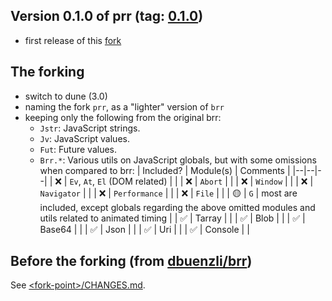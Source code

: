 ## Version 0.1.0 of prr (tag: [0.1.0](https://github.com/kxcdev/prr/releases/tag/0.1.0))
- first release of this [fork](https://github.com/kxcdev/prr)

## The forking
- switch to dune (3.0)
- naming the fork `prr`, as a "lighter" version of `brr`
- keeping only the following from the original brr:
  - `Jstr`: JavaScript strings.
  - `Jv`: JavaScript values.
  - `Fut`: Future values.
  - `Brr.*`: Various utils on JavaScript globals, but with some omissions when compared to brr:
    | Included? | Module(s) | Comments |
    |--|--|--|
    | ❌ | `Ev`, `At`, `El` (DOM related) | |
    | ❌ | `Abort` | |
    | ❌ | `Window` | |
    | ❌ | `Navigator` | |
    | ❌ | `Performance` | |
    | ❌ | `File` | |
    | 🟡 | `G` | most are included, except globals regarding the above omitted modules and utils related to animated timing |
    | ✅ | Tarray | |
    | ✅ | Blob | |
    | ✅ | Base64 | |
    | ✅ | Json | |
    | ✅ | Uri | |
    | ✅ | Console | |

## Before the forking (from [dbuenzli/brr](https://github.com/dbuenzli/brr))
See [	&#60;fork-point&#62;/CHANGES.md](https://github.com/kxcdev/prr/blob/c64b00bbe043526e602906e9b9ce12fd4a40da20/CHANGES.md).

